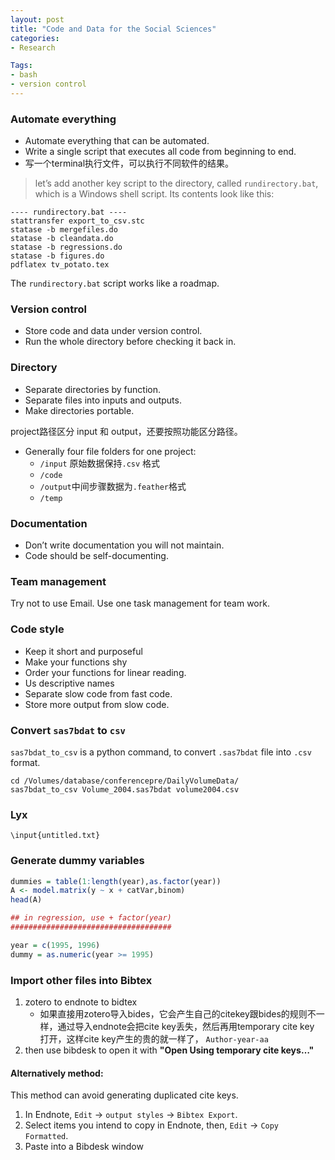 ```yaml
---
layout: post
title: "Code and Data for the Social Sciences"
categories:
- Research

Tags:
- bash
- version control
---
```


### Automate everything 

- Automate everything that can be automated.
- Write a single script that executes all code from beginning to end.
- 写一个terminal执行文件，可以执行不同软件的结果。 
> let’s add another key script to the directory, called `rundirectory.bat`, which is a Windows shell script. Its contents look like this:

```
---- rundirectory.bat ----
stattransfer export_to_csv.stc
statase -b mergefiles.do
statase -b cleandata.do
statase -b regressions.do
statase -b figures.do
pdflatex tv_potato.tex
```
The `rundirectory.bat` script works like a roadmap.

### Version control 

- Store code and data under version control.
- Run the whole directory before checking it back in.

### Directory 

- Separate directories by function.
- Separate files into inputs and outputs.
- Make directories portable.

project路径区分 input 和 output，还要按照功能区分路径。 

- Generally four file folders for one project:
	+ ```/input``` 原始数据保持`.csv` 格式	
	+ ```/code```
	+ ```/output```中间步骤数据为`.feather`格式
	+ ```/temp```

### Documentation

- Don’t write documentation you will not maintain.
- Code should be self-documenting.

### Team management

Try not to use Email. Use one task management for team work.

### Code style

- Keep it short and purposeful
- Make your functions shy
- Order your functions for linear reading.
- Us descriptive names
- Separate slow code from fast code.
- Store more output from slow code.


### Convert `sas7bdat` to `csv`

`sas7bdat_to_csv` is a python command, to convert `.sas7bdat` file into `.csv` format.

```
cd /Volumes/database/conferencepre/DailyVolumeData/ 
sas7bdat_to_csv Volume_2004.sas7bdat volume2004.csv
```

### Lyx

```
\input{untitled.txt} 
```


### Generate dummy variables

```r
dummies = table(1:length(year),as.factor(year)) 
A <- model.matrix(y ~ x + catVar,binom) 
head(A)

## in regression, use + factor(year)
####################################

year = c(1995, 1996)
dummy = as.numeric(year >= 1995)

```

### Import other files into Bibtex


1. zotero to endnote to bidtex 
	- 如果直接用zotero导入bides，它会产生自己的citekey跟bides的规则不一样，通过导入endnote会把cite key丢失，然后再用temporary cite key 打开，这样cite key产生的贵的就一样了， `Author-year-aa`    
2. then use bibdesk to open it with **"Open Using temporary cite keys…"**

#### Alternatively method:  

This method can avoid generating duplicated cite keys.

1. In Endnote, `Edit` -> `output styles` -> `Bibtex Export`.
2. Select items you intend to copy in Endnote, then, `Edit` -> `Copy Formatted`.
3. Paste into a Bibdesk window 